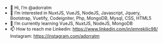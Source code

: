 - 👋 Hi, I’m @adorratm
- 👀 I’m interested in NuxtJS, VueJS, NodeJS, Javascript, Jquery, Bootstrap, Vuetify, Codeigniter, Php, MongoDB, Mysql, CSS, HTML5
- 🌱 I’m currently learning VueJS, NuxtJS, NodeJS, MongoDB 
- 📫 How to reach me Linkedin: https://www.linkedin.com/in/emrekilic98/ Instagram: https://instagram.com/adorratm 

<!---
adorratm/adorratm is a ✨ special ✨ repository because its `README.md` (this file) appears on your GitHub profile.
You can click the Preview link to take a look at your changes.
--->
